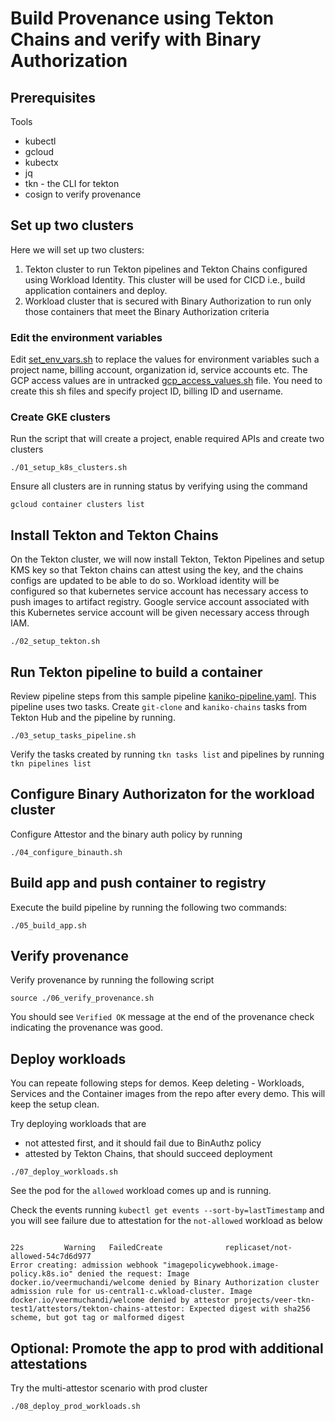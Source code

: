 # Build Provenance using Tekton Chains and verify with Binary Authorization

## Prerequisites

Tools
* kubectl
* gcloud
* kubectx
* jq
* tkn - the CLI for tekton
* cosign to verify provenance


## Set up two clusters 

Here we will set up two clusters:
1. Tekton cluster to run Tekton pipelines and Tekton Chains configured using Workload Identity. This cluster will be used for CICD i.e., build application containers and deploy.
2. Workload cluster that is secured with Binary Authorization to run only those containers that meet the Binary Authorization criteria

### Edit the environment variables 
Edit [set_env_vars.sh](./set_env_vars.sh) to replace the values for environment variables such a project name, billing account, organization id, service accounts etc.
The GCP access values are in untracked [gcp_access_values.sh](./gcp_access_values.sh) file. 
You need to create this sh files and specify project ID, billing ID and username. 

### Create GKE clusters
Run the script that will create a project, enable required APIs and create two clusters

```
./01_setup_k8s_clusters.sh
```

Ensure all clusters are in running status by verifying using the command

```
gcloud container clusters list
```

## Install Tekton and Tekton Chains

On the Tekton cluster, we will now install Tekton, Tekton Pipelines and setup KMS key so that Tekton chains can attest using the key, and the chains configs are updated to be able to do so. Workload identity will be configured so that kubernetes service account has necessary access to push images to artifact registry. Google service account associated with this Kubernetes service account will be given necessary access through IAM.

```
./02_setup_tekton.sh
```

## Run Tekton pipeline to build a container

Review pipeline steps from this sample pipeline [kaniko-pipeline.yaml](./kaniko-pipeline.yaml). This pipeline uses two tasks. Create `git-clone` and `kaniko-chains` tasks from Tekton Hub and the pipeline by running.

```
./03_setup_tasks_pipeline.sh
```

Verify the tasks created by running `tkn tasks list` and pipelines by running `tkn pipelines list`

## Configure Binary Authorizaton for the workload cluster

Configure Attestor and the binary auth policy by running

```
./04_configure_binauth.sh
```

## Build app and push container to registry 

Execute the build pipeline by running the following two commands:

```
./05_build_app.sh
```

## Verify provenance

Verify provenance by running the following script

```
source ./06_verify_provenance.sh
```

You should see `Verified OK` message at the end of the provenance check indicating the provenance was good.



## Deploy workloads

You can repeate following steps for demos. 
Keep deleting - Workloads, Services and the Container images from the repo after every demo. This will keep the setup clean.

Try deploying workloads that are 
* not attested first, and it should fail due to BinAuthz policy
* attested by Tekton Chains, that should succeed deployment

```
./07_deploy_workloads.sh
```
See the pod for the `allowed` workload comes up and is running.

Check the events running `kubectl get events --sort-by=lastTimestamp` and you will see failure due to attestation for the `not-allowed` workload as below

```

22s         Warning   FailedCreate              replicaset/not-allowed-54c7d6d977                    
Error creating: admission webhook "imagepolicywebhook.image-policy.k8s.io" denied the request: Image docker.io/veermuchandi/welcome denied by Binary Authorization cluster admission rule for us-central1-c.wkload-cluster. Image docker.io/veermuchandi/welcome denied by attestor projects/veer-tkn-test1/attestors/tekton-chains-attestor: Expected digest with sha256 scheme, but got tag or malformed digest

```

## Optional: Promote the app to prod with additional attestations

Try the multi-attestor scenario with prod cluster
```
./08_deploy_prod_workloads.sh 
```


